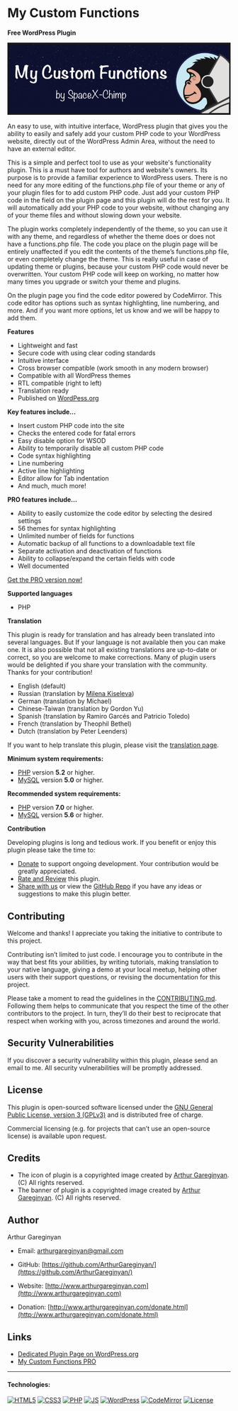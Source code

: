 # My Custom Functions

**Free WordPress Plugin**

![screenshot](https://github.com/ArthurGareginyan/my-custom-functions/blob/master/assets/banner-772x250.png)

An easy to use, with intuitive interface, WordPress plugin that gives you the ability to easily and safely add your custom PHP code to your WordPress website, directly out of the WordPress Admin Area, without the need to have an external editor.

This is a simple and perfect tool to use as your website's functionality plugin. This is a must have tool for authors and website's owners. Its purpose is to provide a familiar experience to WordPress users. There is no need for any more editing of the functions.php file of your theme or any of your plugin files for to add custom PHP code. Just add your custom PHP code in the field on the plugin page and this plugin will do the rest for you. It will automatically add your PHP code to your website, without changing any of your theme files and without slowing down your website.

The plugin works completely independently of the theme, so you can use it with any theme, and regardless of whether the theme does or does not have a functions.php file. The code you place on the plugin page will be entirely unaffected if you edit the contents of the theme’s functions.php file, or even completely change the theme. This is really useful in case of updating theme or plugins, because your custom PHP code would never be overwritten. Your custom PHP code will keep on working, no matter how many times you upgrade or switch your theme and plugins.

On the plugin page you find the code editor powered by CodeMirror. This code editor has options such as syntax highlighting, line numbering, and more. And if you want more options, let us know and we will be happy to add them.

**Features**

* Lightweight and fast
* Secure code with using clear coding standards
* Intuitive interface
* Cross browser compatible (work smooth in any modern browser)
* Compatible with all WordPress themes
* RTL compatible (right to left)
* Translation ready
* Published on [WordPess.org](http://wordpess.org/)

**Key features include...**

* Insert custom PHP code into the site
* Checks the entered code for fatal errors
* Easy disable option for WSOD
* Ability to temporarily disable all custom PHP code
* Code syntax highlighting
* Line numbering
* Active line highlighting
* Editor allow for Tab indentation
* And much, much more!

**PRO features include...**

* Ability to easily customize the code editor by selecting the desired settings
* 56 themes for syntax highlighting
* Unlimited number of fields for functions
* Automatic backup of all functions to a downloadable text file
* Separate activation and deactivation of functions
* Ability to collapse/expand the certain fields with code
* Well documented

[Get the PRO version now!](https://www.spacexchimp.com/plugins/my-custom-functions-pro.html)

**Supported languages**

* PHP

**Translation**

This plugin is ready for translation and has already been translated into several languages. But If your language is not available then you can make one. It is also possible that not all existing translations are up-to-date or correct, so you are welcome to make corrections. Many of plugin users would be delighted if you share your translation with the community. Thanks for your contribution!

* English (default)
* Russian (translation by [Milena Kiseleva](https://www.instagram.com/milava_kiseleva/))
* German (translation by Michael)
* Chinese-Taiwan (translation by Gordon Yu)
* Spanish (translation by Ramiro Garcés and Patricio Toledo)
* French (translation by Theophil Bethel)
* Dutch (translation by Peter Leenders)

If you want to help translate this plugin, please visit the [translation page](https://translate.wordpress.org/projects/wp-plugins/my-custom-functions).

**Minimum system requirements:**

* [PHP](https://secure.php.net) version **5.2** or higher.
* [MySQL](https://www.mysql.com) version **5.0** or higher.

**Recommended system requirements:**

* [PHP](https://secure.php.net) version **7.0** or higher.
* [MySQL](https://www.mysql.com) version **5.6** or higher.

**Contribution**

Developing plugins is long and tedious work. If you benefit or enjoy this plugin please take the time to:

* [Donate](https://www.spacexchimp.com/donate.html) to support ongoing development. Your contribution would be greatly appreciated.
* [Rate and Review](https://wordpress.org/support/plugin/my-custom-functions/reviews/#new-post) this plugin.
* [Share with us](https://www.spacexchimp.com/contact.html) or view the [GitHub Repo](https://github.com/ArthurGareginyan/my-custom-functions) if you have any ideas or suggestions to make this plugin better.


## Contributing

Welcome and thanks! I appreciate you taking the initiative to contribute to this project.

Contributing isn’t limited to just code. I encourage you to contribute in the way that best fits your abilities, by writing tutorials, making translation to your native language, giving a demo at your local meetup, helping other users with their support questions, or revising  the documentation for this project.

Please take a moment to read the guidelines in the [CONTRIBUTING.md](https://github.com/ArthurGareginyan/my-custom-functions/blob/master/CONTRIBUTING.md). Following them helps to communicate that you respect the time of the other contributors to the project. In turn, they’ll do their best to reciprocate that respect when working with you, across timezones and around the world.


## Security Vulnerabilities

If you discover a security vulnerability within this plugin, please send an email to me. All security vulnerabilities will be promptly addressed.


## License

This plugin is open-sourced software licensed under the [GNU General Public License, version 3 (GPLv3)](http://www.gnu.org/licenses/gpl-3.0.html) and is distributed free of charge.

Commercial licensing (e.g. for projects that can’t use an open-source license) is available upon request.


## Credits

* The icon of plugin is a copyrighted image created by [Arthur Gareginyan](http://www.arthurgareginyan.com). (C) All rights reserved.
* The banner of plugin is a copyrighted image created by [Arthur Gareginyan](http://www.arthurgareginyan.com). (C) All rights reserved.


## Author

Arthur Gareginyan

* Email: arthurgareginyan@gmail.com

* GitHub: [https://github.com/ArthurGareginyan/](https://github.com/ArthurGareginyan/)

* Website: [http://www.arthurgareginyan.com](http://www.arthurgareginyan.com)

* Donation: [http://www.arthurgareginyan.com/donate.html](http://www.arthurgareginyan.com/donate.html)


## Links

* [Dedicated Plugin Page on WordPress.org](https://wordpress.org/plugins/my-custom-functions/)
* [My Custom Functions PRO](https://www.spacexchimp.com/plugins/my-custom-functions-pro.html)


---
#### Technologies:

[![HTML5](http://mycyberuniverse.com/public-files/images/logos/HTML5.png)]()
[![CSS3](http://mycyberuniverse.com/public-files/images/logos/CSS3.png)]()
[![PHP](http://mycyberuniverse.com/public-files/images/logos/PHP.png)]()
[![JS](http://mycyberuniverse.com/public-files/images/logos/JavaScript.png)]()
[![WordPress](http://mycyberuniverse.com/public-files/images/logos/WordPress.png)](https://wordpress.org)
[![CodeMirror](http://mycyberuniverse.com/public-files/images/logos/CodeMirror.png)]()
[![License](http://mycyberuniverse.com/public-files/images/logos/GPLv3.png)](http://www.gnu.org/licenses/gpl-3.0.html)
